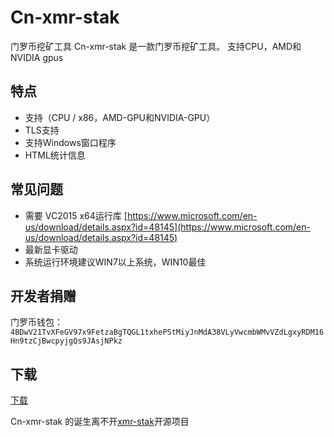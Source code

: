 # Cn-xmr-stak
门罗币挖矿工具
Cn-xmr-stak 是一款门罗币挖矿工具。 支持CPU，AMD和NVIDIA gpus
## 特点
* 支持（CPU / x86，AMD-GPU和NVIDIA-GPU）
* TLS支持
* 支持Windows窗口程序
* HTML统计信息
## 常见问题
* 需要 VC2015 x64运行库 [https://www.microsoft.com/en-us/download/details.aspx?id=48145](https://www.microsoft.com/en-us/download/details.aspx?id=48145)
* 最新显卡驱动
* 系统运行环境建议WIN7以上系统，WIN10最佳

## 开发者捐赠

门罗币钱包：
`4BDwV21TvXFeGV97x9FetzaBgTQGL1txhePStMiyJnMdA38VLyVwcmbWMvVZdLgxyRDM16Hn9tzCjBwcpyjgQs9JAsjNPkz`

## 下载
[下载](https://github.com/lr3800/Cn-xmr-stak/releases)

Cn-xmr-stak 的诞生离不开[xmr-stak](https://github.com/fireice-uk/xmr-stak)开源项目
